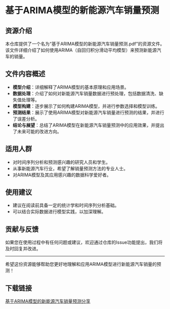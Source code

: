 # 基于ARIMA模型的新能源汽车销量预测

## 资源介绍

本仓库提供了一个名为“基于ARIMA模型的新能源汽车销量预测.pdf”的资源文件。该文件详细介绍了如何使用ARIMA（自回归积分滑动平均模型）来预测新能源汽车的销量。

## 文件内容概述

- **模型介绍**：详细解释了ARIMA模型的基本原理和应用场景。
- **数据处理**：介绍了如何对新能源汽车销量数据进行预处理，包括数据清洗、缺失值处理等。
- **模型构建**：逐步展示了如何构建ARIMA模型，并进行参数选择和模型训练。
- **预测结果**：展示了使用ARIMA模型对新能源汽车销量进行预测的结果，并进行了误差分析。
- **结论与展望**：总结了ARIMA模型在新能源汽车销量预测中的应用效果，并提出了未来可能的改进方向。

## 适用人群

- 对时间序列分析和预测感兴趣的研究人员和学生。
- 从事新能源汽车行业，希望了解销量预测方法的专业人士。
- 对ARIMA模型及其应用感兴趣的数据科学爱好者。

## 使用建议

- 建议在阅读前具备一定的统计学和时间序列分析基础。
- 可以结合实际数据进行模型实践，以加深理解。

## 贡献与反馈

如果您在使用过程中有任何问题或建议，欢迎通过仓库的Issue功能提出，我们将及时回复并改进。

---

希望这份资源能够帮助您更好地理解和应用ARIMA模型进行新能源汽车销量的预测！

## 下载链接

[基于ARIMA模型的新能源汽车销量预测分享](https://pan.quark.cn/s/79f94d2a3c94)